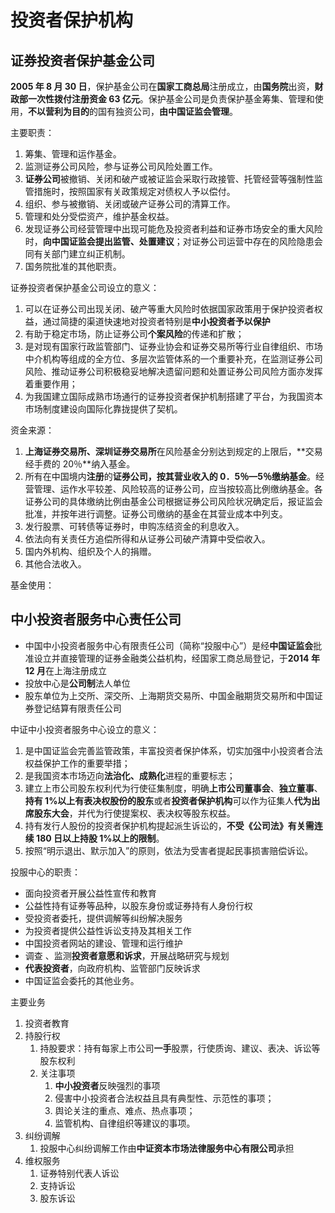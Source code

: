 # 投资者保护机构

## 证券投资者保护基金公司

**2005 年 8 月 30 日**，保护基金公司在**国家工商总局**注册成立，由**国务院**出资，**财政部一次性拨付注册资金 63 亿元**。保护基金公司是负责保护基金筹集、管理和使用，**不以营利为目的**的国有独资公司，**由中国证监会管理**。

主要职责：

1. 筹集、管理和运作基金。
2. 监测证券公司风险，参与证券公司风险处置工作。
3. **证券公司**被撤销、关闭和破产或被证监会采取行政接管、托管经营等强制性监管措施时，按照国家有关政策规定对债权人予以偿付。
4. 组织、参与被撤销、关闭或破产证券公司的清算工作。
5. 管理和处分受偿资产，维护基金权益。
6. 发现证券公司经营管理中出现可能危及投资者利益和证券市场安全的重大风险时，**向中国证监会提出监管、处置建议**；对证券公司运营中存在的风险隐患会同有关部门建立纠正机制。
7. 国务院批准的其他职责。

证券投资者保护基金公司设立的意义：

1. 可以在证券公司出现关闭、破产等重大风险时依据国家政策用于保护投资者权益，通过简捷的渠道快速地对投资者特别是**中小投资者予以保护**
2. 有助于稳定市场，防止证券公司**个案风险**的传递和扩散；
3. 是对现有国家行政监管部门、证券业协会和证券交易所等行业自律组织、市场中介机构等组成的全方位、多层次监管体系的一个重要补充，在监测证券公司风险、推动证券公司积极稳妥地解决遗留问题和处置证券公司风险方面亦发挥着重要作用；
4. 为我国建立国际成熟市场通行的证券投资者保护机制搭建了平台，为我国资本市场制度建设向国际化靠拢提供了契机。

资金来源：

1. **上海证券交易所、深圳证券交易所**在风险基金分别达到规定的上限后，**交易经手费的 20％**纳入基金。
2. 所有在中国境内**注册**的**证券公司，按其营业收入的 0．5％—5％缴纳基金**。经营管理、运作水平较差、风险较高的证券公司，应当按较高比例缴纳基金。各证券公司的具体缴纳比例由基金公司根据证券公司风险状况确定后，报证监会批准，并按年进行调整。证券公司缴纳的基金在其营业成本中列支。
3. 发行股票、可转债等证券时，申购冻结资金的利息收入。
4. 依法向有关责任方追偿所得和从证券公司破产清算中受偿收入。
5. 国内外机构、组织及个人的捐赠。
6. 其他合法收入。

基金使用：

## 中小投资者服务中心责任公司

- 中国中小投资者服务中心有限责任公司（简称“投服中心”）是经**中国证监会**批准设立并直接管理的证券金融类公益机构，经国家工商总局登记，于**2014 年 12 月**在上海注册成立
- 投放中心是**公司制**法人单位
- 股东单位为上交所、深交所、上海期货交易所、中国金融期货交易所和中国证券登记结算有限责任公司

中证中小投资者服务中心设立的意义：

1. 是中国证监会完善监管政策，丰富投资者保护体系，切实加强中小投资者合法权益保护工作的重要举措；
2. 是我国资本市场迈向**法治化、成熟化**进程的重要标志；
3. 建立上市公司股东权利代为行使征集制度，明确**上市公司董事会**、**独立董事**、**持有 1%以上有表决权股份的股东**或者**投资者保护机构**可以作为征集人**代为出席股东大会**，并代为行使提案权、表决权等股东权益。
4. 持有发行人股份的投资者保护机构提起派生诉讼的，**不受《公司法》有关需连续 180 日以上持股 1%以上的限制**。
5. 按照“明示退出、默示加入”的原则，依法为受害者提起民事损害赔偿诉讼。

投服中心的职责：

- 面向投资者开展公益性宣传和教育
- 公益性持有证券等品种，以股东身份或证券持有人身份行权
- 受投资者委托，提供调解等纠纷解决服务
- 为投资者提供公益性诉讼支持及其相关工作
- 中国投资者网站的建设、管理和运行维护
- 调查 、监测**投资者意愿和诉求**，开展战略研究与规划
- **代表投资者**，向政府机构、监管部门反映诉求
- 中国证监会委托的其他业务。

主要业务

1. 投资者教育
2. 持股行权
   1. 持股要求：持有每家上市公司**一手**股票，行使质询、建议、表决、诉讼等股东权利
   2. 关注事项
      1. **中小投资者**反映强烈的事项
      2. 侵害中小投资者合法权益且具有典型性、示范性的事项；
      3. 舆论关注的重点、难点、热点事项；
      4. 监管机构、自律组织等建议的事项。
3. 纠纷调解
   1. 投服中心纠纷调解工作由**中证资本市场法律服务中心有限公司**承担
4. 维权服务
   1. 证券特别代表人诉讼
   2. 支持诉讼
   3. 股东诉讼
